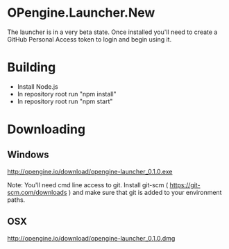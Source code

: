 # OPengine.Launcher.New

The launcher is in a very beta state. Once installed you'll need to create a GitHub Personal Access token to login and begin using it.

# Building

* Install Node.js
* In repository root run "npm install"
* In repository root run "npm start"

# Downloading

## Windows
http://opengine.io/download/opengine-launcher_0.1.0.exe

Note: You'll need cmd line access to git. Install git-scm ( https://git-scm.com/downloads ) and make sure that git is added to your environment paths.

## OSX
http://opengine.io/download/opengine-launcher_0.1.0.dmg
